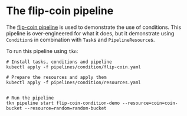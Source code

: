 # The flip-coin pipeline

The [flip-coin pipeline](https://github.com/kubeflow/pipelines/blob/master/samples/core/condition/condition.py)
is used to demonstrate the use of conditions. This pipeline is over-engineered
for what it does, but it demonstrate using `Condition`s in combination with
`Task`s and `PipelineResource`s.

To run this pipeline using `tkn`:

```
# Install tasks, conditions and pipeline
kubectl apply -f pipelines/condition/flip-coin.yaml

# Prepare the resources and apply them
kubectl apply -f pipelines/condition/resources.yaml


# Run the pipeline
tkn pipeline start flip-coin-condition-demo --resource=coin=coin-bucket --resource=random=random-bucket
```
